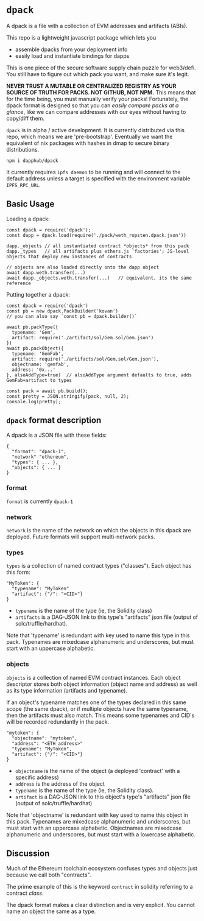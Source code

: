 `dpack`
===

A dpack is a file with a collection of EVM addresses and artifacts (ABIs).

This repo is a lightweight javascript package which lets you
- assemble dpacks from your deployment info
- easily load and instantiate bindings for dapps

This is one piece of the secure software supply chain puzzle for web3/defi.
You still have to figure out which pack you want, and make sure it's legit.

**NEVER TRUST A MUTABLE OR CENTRALIZED REGISTRY AS YOUR SOURCE OF TRUTH FOR PACKS.
NOT GITHUB, NOT NPM.** This means that for the time being, you must manually verify your packs!
Fortunately, the dpack format is designed so that you can *easily compare packs at a glance*, like
we can compare addresses with our eyes without having to copy/diff them.

`dpack` is in alpha / active development. It is currently distributed via this repo, which means we are 'pre-bootstrap'. Eventually we want the equivalent of nix packages with hashes in dmap to secure binary distributions.

`npm i dapphub/dpack`

It currently requires `ipfs daemon` to be running and will connect to the default address unless a target is specified
with the environment variable `IPFS_RPC_URL`.

Basic Usage
---

Loading a dpack:
```
const dpack = require('dpack');
const dapp = dpack.load(require('./pack/weth_ropsten.dpack.json'))

dapp._objects // all instantiated contract *objects* from this pack
dapp._types   // all artifacts plus ethers.js 'factories'; JS-level objects that deploy new instances of contracts

// objects are also loaded directly onto the dapp object
await dapp.weth.transfer(...)
await dapp._objects.weth.transfer(...)   // equivalent, its the same reference
```

Putting together a dpack:
```
const dpack = require('dpack')
const pb = new dpack.PackBuilder('kovan')
// you can also say `const pb = dpack.builder()`

await pb.packType({
  typename: 'Gem',
  artifact: require('./artifact/sol/Gem.sol/Gem.json')
})
await pb.packObject({
  typename: 'GemFab',
  artifact: require('./artifacts/sol/Gem.sol/Gem.json'),
  objectname: 'gemfab',
  address: '0x...'
}, alsoAddType=true)  // alsoAddType argument defaults to true, adds GemFab+artifact to types

const pack = await pb.build();
const pretty = JSON.stringify(pack, null, 2);
console.log(pretty);
```


`dpack` format description
---

A dpack is a JSON file with these fields:

```
{
  "format": "dpack-1",
  "network" "ethereum",
  "types": { ... },
  "objects": { ... }
}
```

### format

`format` is currently `dpack-1`

### network

`network` is the name of the network on which the objects in this dpack are deployed. Future formats will support multi-network packs.

### types

`types` is a collection of named contract types ("classes"). Each object has this form:

```
"MyToken": {
  "typename": "MyToken"
  "artifact": {"/": "<CID>"}
}
```

* `typename` is the name of the type (ie, the Solidity class)
* `artifacts` is a DAG-JSON link to this type's "artifacts" json file (output of solc/truffle/hardhat).

Note that 'typename' is redundant with key used to name this type in this pack.
Typenames are mixedcase alphanumeric and underscores, but must start with an uppercase alphabetic.

### objects

`objects` is a collection of named EVM contract instances.
Each object descriptor stores both object information (object name and address)
as well as its type information (artifacts and typename).

If an object's typename matches one of the types declared in this same scope (the same dpack),
or if multiple objects have the same typename, then the artifacts must also match. This means
some typenames and CID's will be recorded redundantly in the pack.

```
"mytoken": {
  "objectname": "mytoken",
  "address": "<ETH address>"
  "typename": "MyToken",
  "artifact": {"/": "<CID>"}
}
```

* `objectname` is the name of the object (a deployed 'contract' with a specific address)
* `address` is the address of the object
* `typename` is the name of the type (ie, the Solidity class).
* `artifact` is a DAG-JSON link to this object's type's "artifacts" json file (output of solc/truffle/hardhat)

Note that 'objectname' is redundant with key used to name this object in this pack.
Typenames are mixedcase alphanumeric and underscores, but must start with an uppercase alphabetic.
Objectnames are mixedcase alphanumeric and underscores, but must start with a lowercase alphabetic.


Discussion
---

Much of the Ethereum toolchain ecosystem confuses types and objects just because we call both "contracts".

The prime example of this is the keyword `contract` in solidity referring to a contract *class*.

The dpack format makes a clear distinction and is very explicit. You cannot name an object the same as a type.
